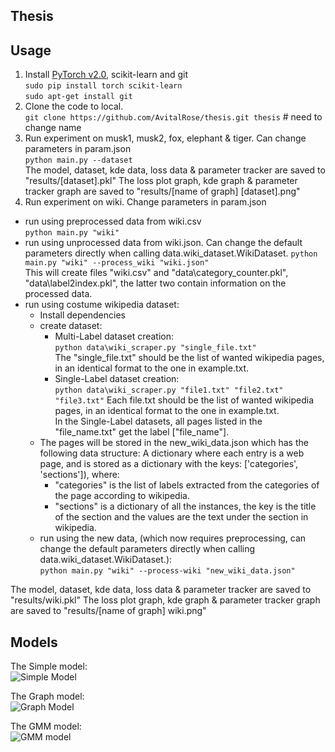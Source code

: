 <!-- ABOUT THE PROJECT -->
## Thesis




## Usage
1. Install [PyTorch v2.0](https://github.com/pytorch/pytorch), scikit-learn and git   
`sudo pip install torch scikit-learn`   
`sudo apt-get install git`
2. Clone the code to local.    
`git clone https://github.com/AvitalRose/thesis.git thesis`  # need to change name
3. Run experiment on musk1, musk2, fox, elephant & tiger. 
Can change parameters in param.json  
`python main.py --dataset`    
The model, dataset, kde data, loss data & parameter tracker are saved to "results/[dataset].pkl"
The loss plot graph, kde graph & parameter tracker graph are saved to "results/[name of graph] [dataset].png"
4. Run experiment on wiki. 
Change parameters in param.json 
* run using preprocessed data from wiki.csv  
`python main.py "wiki"`    
* run using unprocessed data from wiki.json. Can change the default parameters directly when calling 
data.wiki_dataset.WikiDataset.
`python main.py "wiki" --process_wiki "wiki.json"`    
This will create files "wiki.csv" and "data\category_counter.pkl", "data\label2index.pkl", the latter two contain 
information on the processed data.
* run using costume wikipedia dataset:
  - Install dependencies 
  - create dataset:
    - Multi-Label dataset creation:  
    `python data\wiki_scraper.py "single_file.txt"`    
    The "single_file.txt" should be the list of wanted wikipedia pages, in an identical format to the one in example.txt.
    - Single-Label dataset creation:  
    `python data\wiki_scraper.py "file1.txt" "file2.txt" "file3.txt"`
    Each file.txt should be the list of wanted wikipedia pages, in an identical format to the one in example.txt.  
    In the Single-Label datasets, all pages listed in the "file_name.txt" get the label ["file_name"].  
  - The pages will be stored in the new_wiki_data.json which has the following data structure:
  A dictionary where each entry is a web page, and is stored as a dictionary with the keys: 
  ['categories', 'sections']), where:
      - "categories" is the list of labels extracted from the categories of the page according to wikipedia.
      - "sections" is a dictionary of all the instances, the key is the title of the section and the values are the
      text under the section in wikipedia.
  - run using the new data, (which now requires preprocessing, can change the default parameters directly when calling 
data.wiki_dataset.WikiDataset.):  
  `python main.py "wiki" --process-wiki "new_wiki_data.json"`    

The model, dataset, kde data, loss data & parameter tracker are saved to "results/wiki.pkl"
The loss plot graph, kde graph & parameter tracker graph are saved to "results/[name of graph] wiki.png"


## Models
The Simple model:    
![](./dec_model.png "Simple Model")

The Graph model:    
![](./dec_model.png "Graph Model")

The GMM model:    
![](./idec_model.png 'GMM model')
